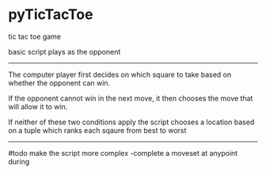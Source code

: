 # pyTicTacToe
tic tac toe game

basic script plays as the opponent

--------------------------------------------
  
The computer player first decides on which square to take based on whether the opponent can win.
 
 If the opponent cannot win in the next move, it then chooses the move that will allow it to win.
 
 If neither of these two conditions apply the script chooses a location based on a tuple which ranks each sqaure from best to worst

-----------------------------------------------------
#todo
make the script more complex
  -complete a moveset at anypoint during
  
